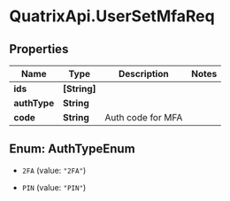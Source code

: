 # QuatrixApi.UserSetMfaReq

## Properties
Name | Type | Description | Notes
------------ | ------------- | ------------- | -------------
**ids** | **[String]** |  | 
**authType** | **String** |  | 
**code** | **String** | Auth code for MFA | 


<a name="AuthTypeEnum"></a>
## Enum: AuthTypeEnum


* `2FA` (value: `"2FA"`)

* `PIN` (value: `"PIN"`)




